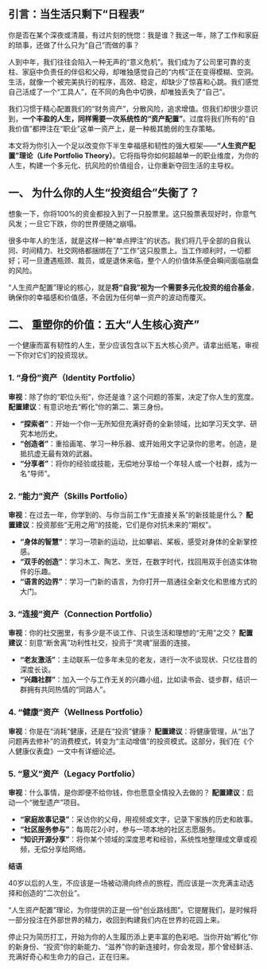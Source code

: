 ## **引言：当生活只剩下“日程表”**

你是否在某个深夜或清晨，有过片刻的恍惚：我是谁？我这一年，除了工作和家庭的琐事，还做了什么只为“自己”而做的事？

人到中年，我们往往会陷入一种无声的“意义危机”。我们成为了公司里可靠的支柱、家庭中负责任的伴侣和父母，却唯独感觉自己的“内核”正在变得模糊、空洞。生活，就像一个被完美执行的程序，高效、稳定，却缺少了惊喜和心跳。我们感觉自己活成了一个“工具人”，在不同的角色中切换，却唯独丢失了“自己”。

我们习惯于精心配置我们的“财务资产”，分散风险，追求增值。但我们却很少意识到，**一个丰盈的人生，同样需要一次系统性的“资产配置”**。过度将我们所有的“自我价值”都押注在“职业”这单一资产上，是一种极其脆弱的生存策略。

本文将为你引入一个足以改变你下半生幸福感和韧性的强大框架——**“人生资产配置”理论（Life Portfolio Theory）**。它将指导你如何超越单一的职业维度，为你的人生，构建一个多元化、抗风险的价值组合，让你重新夺回生活的主导权。

## **一、 为什么你的人生“投资组合”失衡了？**

想象一下，你将100%的资金都投入到了一只股票里。这只股票表现好时，你意气风发；一旦它下跌，你的世界便随之崩塌。

很多中年人的生活，就是这样一种“单点押注”的状态。我们将几乎全部的自我认同、时间精力、社交网络都捆绑在了“工作”这只股票上。当工作顺利时，一切都好；可一旦遭遇瓶颈、裁员，或是退休来临，整个人的价值体系便会瞬间面临崩盘的风险。

“人生资产配置”理论的核心，就是**将“自我”视为一个需要多元化投资的组合基金**，确保你的幸福感和价值感，不会因为任何单一资产的波动而覆灭。

## **二、 重塑你的价值：五大“人生核心资产”**

一个健康而富有韧性的人生，至少应该包含以下五大核心资产。请拿出纸笔，审视一下你对它们的投资现状。

### **1. “身份”资产（Identity Portfolio）**
**审视**：除了你的“职位头衔”，你还是谁？这个问题的答案，决定了你人生的宽度。
**配置建议**：有意识地去“孵化”你的第二、第三身份。
* **“探索者”**：开始一个你一无所知但充满好奇的全新领域，比如学习天文学、研究本地历史。
* **“创造者”**：重拾画笔、学习一种乐器、或开始用文字记录你的思考。创造，是抵抗虚无最有效的武器。
* **“分享者”**：将你的经验或技能，无偿地分享给一个年轻人或一个社群，成为一名“导师”。

### **2. “能力”资产（Skills Portfolio）**
**审视**：在过去一年，你学到的、与你当前工作“无直接关系”的新技能是什么？
**配置建议**：投资那些“无用之用”的技能，它们是你对抗未来的“期权”。
* **“身体的智慧”**：学习一项新的运动，比如攀岩、桨板，感受对身体的全新掌控感。
* **“双手的创造”**：学习木工、陶艺、烹饪，在数字时代，找回用双手创造实体物件的乐趣。
* **“语言的边界”**：学习一门新的语言，为你打开一扇通往全新文化和思维方式的大门。

### **3. “连接”资产（Connection Portfolio）**
**审视**：你的社交圈里，有多少是不谈工作、只谈生活和理想的“无用”之交？
**配置建议**：刻意“断舍离”功利性社交，投资于“灵魂”层面的连接。
* **“老友激活”**：主动联系一位多年未见的老友，进行一次不谈现状、只忆往昔的深度长谈。
* **“兴趣社群”**：加入一个与工作无关的兴趣小组，比如读书会、徒步群，结识一群拥有共同热情的“同路人”。

### **4. “健康”资产（Wellness Portfolio）**
**审视**：你是在“消耗”健康，还是在“投资”健康？
**配置建议**：将健康管理，从“出了问题再去修补”的消费模式，转变为“主动增值”的投资模式。这部分，我们在《个人健康仪表盘》一文中有详细论述。

### **5. “意义”资产（Legacy Portfolio）**
**审视**：什么事情，是你即便不给你钱，你也愿意全情投入去做的？
**配置建议**：启动一个“微型遗产”项目。
* **“家庭故事记录”**：采访你的父母，用视频或文字，记录下家族的历史和故事。
* **“社区服务参与”**：每周花2小时，参与一项本地的社区志愿服务。
* **“知识开源分享”**：将你某个领域的深度思考和经验，系统性地整理成文章或视频，无偿分享给网络。

**结语**

40岁以后的人生，不应该是一场被动滑向终点的旅程，而应该是一次充满主动选择和创造的“二次创业”。

“人生资产配置”理论，为你提供的正是一份“创业路线图”。它提醒我们，是时候将一部分投注在外部世界的精力，收回到构建我们内在世界的花园上来。

停止只为简历打工，开始为你的人生履历添上更丰富的色彩吧。当你开始“孵化”你的新身份、“投资”你的新能力、“滋养”你的新连接时，你会发现，那个曾经鲜活、充满好奇心和生命力的自己，正在归来。

